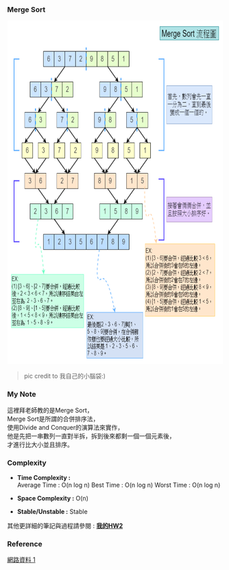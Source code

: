 ### Merge Sort

<img src="https://github.com/Chieh-Yin/Chiehyin/blob/master/Pictures/merge_sort.png" width="800" height="800"/>

> pic credit to 我自己的小腦袋:)

### My Note

這裡拜老師教的是Merge Sort，</br>
Merge Sort是所謂的合併排序法，</br>
使用Divide and Conquer的演算法來實作，</br>
他是先把一串數列一直對半拆，拆到後來都剩一個一個元素後，</br>
才進行比大小並且排序。</br>



### Complexity 

* **Time Complexity :** </br>
Average Time : O(n log n)
Best Time : O(n log n)
Worst Time : O(n log n)

* **Space Complexity :** O(n)</br>
* **Stable/Unstable :** Stable</br>

其他更詳細的筆記與過程請參閱 : **[我的HW2](https://github.com/Chieh-Yin/Chiehyin/tree/master/HW2)**</br>

### Reference
[網路資料 1](https://www.geeksforgeeks.org/merge-sort/)</br>

